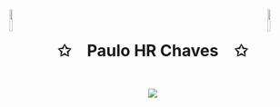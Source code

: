 <img align="left" src="https://blueprinteventsja.com/wp-content/uploads/2019/11/gif-bounce-arrow-2.gif" width="10%" style="display:inline;">
<img align="right" src="https://blueprinteventsja.com/wp-content/uploads/2019/11/gif-bounce-arrow-2.gif" width="10%" style="display:inline;">
<br>
<p align="center">
    <h1 align="center">✩&emsp;Paulo HR Chaves&emsp;✩</h1>
</p>
<br>
<p align="center">
    <img src="https://readme-typing-svg.herokuapp.com/?lines=Olá;Bem-vindo+ao+meu+perfil!;XDChaves!&font=Fira%20Code&color=%ffffff&center=true&width=300&height=70">
</p>
<br>
